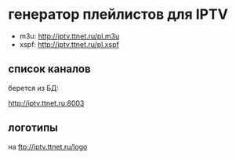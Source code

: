 # генератор плейлистов для IPTV

- m3u: http://iptv.ttnet.ru/pl.m3u
- xspf: http://iptv.ttnet.ru/pl.xspf

## список каналов
берется из БД:

http://iptv.ttnet.ru:8003

## логотипы
на ftp://iptv.ttnet.ru/logo
